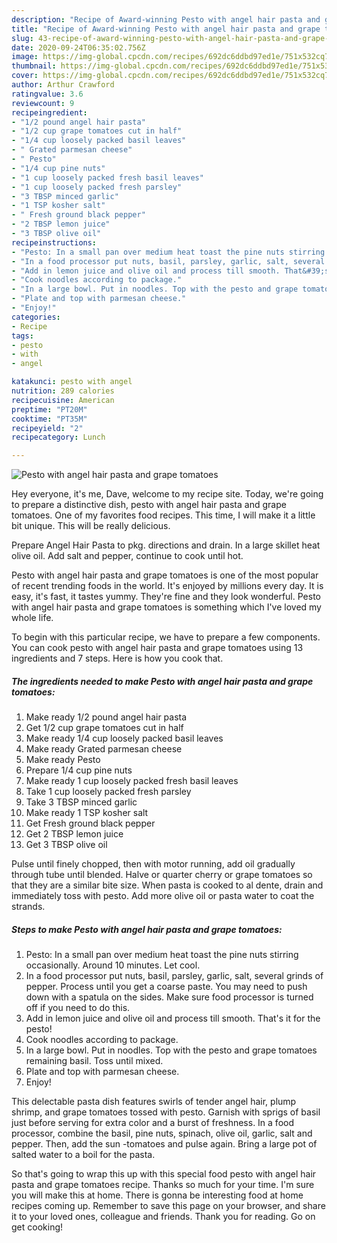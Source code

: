 ```yaml
---
description: "Recipe of Award-winning Pesto with angel hair pasta and grape tomatoes"
title: "Recipe of Award-winning Pesto with angel hair pasta and grape tomatoes"
slug: 43-recipe-of-award-winning-pesto-with-angel-hair-pasta-and-grape-tomatoes
date: 2020-09-24T06:35:02.756Z
image: https://img-global.cpcdn.com/recipes/692dc6ddbd97ed1e/751x532cq70/pesto-with-angel-hair-pasta-and-grape-tomatoes-recipe-main-photo.jpg
thumbnail: https://img-global.cpcdn.com/recipes/692dc6ddbd97ed1e/751x532cq70/pesto-with-angel-hair-pasta-and-grape-tomatoes-recipe-main-photo.jpg
cover: https://img-global.cpcdn.com/recipes/692dc6ddbd97ed1e/751x532cq70/pesto-with-angel-hair-pasta-and-grape-tomatoes-recipe-main-photo.jpg
author: Arthur Crawford
ratingvalue: 3.6
reviewcount: 9
recipeingredient:
- "1/2 pound angel hair pasta"
- "1/2 cup grape tomatoes cut in half"
- "1/4 cup loosely packed basil leaves"
- " Grated parmesan cheese"
- " Pesto"
- "1/4 cup pine nuts"
- "1 cup loosely packed fresh basil leaves"
- "1 cup loosely packed fresh parsley"
- "3 TBSP minced garlic"
- "1 TSP kosher salt"
- " Fresh ground black pepper"
- "2 TBSP lemon juice"
- "3 TBSP olive oil"
recipeinstructions:
- "Pesto: In a small pan over medium heat toast the pine nuts stirring occasionally. Around 10 minutes. Let cool."
- "In a food processor put nuts, basil, parsley, garlic, salt, several grinds of pepper. Process until you get a coarse paste. You may need to push down with a spatula on the sides. Make sure food processor is turned off if you need to do this."
- "Add in lemon juice and olive oil and process till smooth. That&#39;s it for the pesto!"
- "Cook noodles according to package."
- "In a large bowl. Put in noodles. Top with the pesto and grape tomatoes remaining basil. Toss until mixed."
- "Plate and top with parmesan cheese."
- "Enjoy!"
categories:
- Recipe
tags:
- pesto
- with
- angel

katakunci: pesto with angel 
nutrition: 289 calories
recipecuisine: American
preptime: "PT20M"
cooktime: "PT35M"
recipeyield: "2"
recipecategory: Lunch

---
```



![Pesto with angel hair pasta and grape tomatoes](https://img-global.cpcdn.com/recipes/692dc6ddbd97ed1e/751x532cq70/pesto-with-angel-hair-pasta-and-grape-tomatoes-recipe-main-photo.jpg)

Hey everyone, it's me, Dave, welcome to my recipe site. Today, we're going to prepare a distinctive dish, pesto with angel hair pasta and grape tomatoes. One of my favorites food recipes. This time, I will make it a little bit unique. This will be really delicious.

Prepare Angel Hair Pasta to pkg. directions and drain. In a large skillet heat olive oil. Add salt and pepper, continue to cook until hot.

Pesto with angel hair pasta and grape tomatoes is one of the most popular of recent trending foods in the world. It's enjoyed by millions every day. It is easy, it's fast, it tastes yummy. They're fine and they look wonderful. Pesto with angel hair pasta and grape tomatoes is something which I've loved my whole life.


To begin with this particular recipe, we have to prepare a few components. You can cook pesto with angel hair pasta and grape tomatoes using 13 ingredients and 7 steps. Here is how you cook that.

<!--inarticleads1-->

##### The ingredients needed to make Pesto with angel hair pasta and grape tomatoes:

1. Make ready 1/2 pound angel hair pasta
1. Get 1/2 cup grape tomatoes cut in half
1. Make ready 1/4 cup loosely packed basil leaves
1. Make ready  Grated parmesan cheese
1. Make ready  Pesto
1. Prepare 1/4 cup pine nuts
1. Make ready 1 cup loosely packed fresh basil leaves
1. Take 1 cup loosely packed fresh parsley
1. Take 3 TBSP minced garlic
1. Make ready 1 TSP kosher salt
1. Get  Fresh ground black pepper
1. Get 2 TBSP lemon juice
1. Get 3 TBSP olive oil


Pulse until finely chopped, then with motor running, add oil gradually through tube until blended. Halve or quarter cherry or grape tomatoes so that they are a similar bite size. When pasta is cooked to al dente, drain and immediately toss with pesto. Add more olive oil or pasta water to coat the strands. 

<!--inarticleads2-->

##### Steps to make Pesto with angel hair pasta and grape tomatoes:

1. Pesto: In a small pan over medium heat toast the pine nuts stirring occasionally. Around 10 minutes. Let cool.
1. In a food processor put nuts, basil, parsley, garlic, salt, several grinds of pepper. Process until you get a coarse paste. You may need to push down with a spatula on the sides. Make sure food processor is turned off if you need to do this.
1. Add in lemon juice and olive oil and process till smooth. That&#39;s it for the pesto!
1. Cook noodles according to package.
1. In a large bowl. Put in noodles. Top with the pesto and grape tomatoes remaining basil. Toss until mixed.
1. Plate and top with parmesan cheese.
1. Enjoy!


This delectable pasta dish features swirls of tender angel hair, plump shrimp, and grape tomatoes tossed with pesto. Garnish with sprigs of basil just before serving for extra color and a burst of freshness. In a food processor, combine the basil, pine nuts, spinach, olive oil, garlic, salt and pepper. Then, add the sun -tomatoes and pulse again. Bring a large pot of salted water to a boil for the pasta. 

So that's going to wrap this up with this special food pesto with angel hair pasta and grape tomatoes recipe. Thanks so much for your time. I'm sure you will make this at home. There is gonna be interesting food at home recipes coming up. Remember to save this page on your browser, and share it to your loved ones, colleague and friends. Thank you for reading. Go on get cooking!
